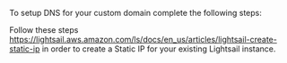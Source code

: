 To setup DNS for your custom domain complete the following steps:

Follow these steps https://lightsail.aws.amazon.com/ls/docs/en_us/articles/lightsail-create-static-ip in order to create a Static IP for your existing Lightsail instance.

